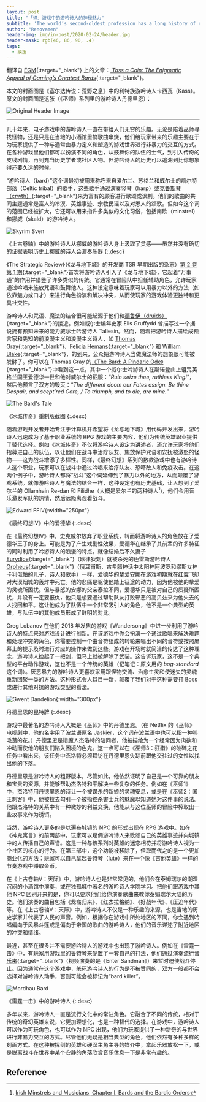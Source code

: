 ```yaml
---
layout: post
title: "「译」游戏中的游吟诗人的神秘魅力"
subtitle: 'The world’s second-oldest profession has a long history of nonviolence in video games'
author: "Renovamen"
header-img: img/in-post/2020-02-24/header.jpg
header-mask: rgb(46, 86, 90, .4)
tags:
  - 摸鱼
---
```


翻译自 [EGM](https://egmnow.com/){:target="_blank"} 上的文章：[<i class="fas fa-link"></i> *Toss a Coin: The Enigmatic Appeal of Gaming’s Greatest Bards*](https://egmnow.com/toss-a-coin-the-enigmatic-appeal-of-video-games-greatest-bards/){:target="_blank"}。

本文的封面图是《塞尔达传说：荒野之息》中的利特族游吟诗人卡西瓦（Kass）。原文的封面图是这张（《巫师》系列里的游吟诗人丹德里恩）：

![Original Header Image](/img/in-post/2020-02-24/the-witcher-dandelion-header.jpg)

---

几十年来，电子游戏中的游吟诗人一直在带给人们无穷的乐趣。无论是陪着巫师寻找怪物，还是只是在当地的小酒馆里搞歌曲串烧，他们给玩家带来的乐趣主要在于为玩家提供了一种与通常由暴力定义和塑造的游戏世界进行非暴力的交互的方式。在各种游戏里他们都可以扮演不同的角色，从鼓舞你的队伍的士气，到引入传奇的支线剧情，再到充当历史学者或社区人物。但游吟诗人的历史可以追溯到比你想象得还要久远的时候。

“游吟诗人（bard）”这个词最初被用来称呼来自爱尔兰、苏格兰和威尔士的凯尔特部落（Celtic tribal）的歌手，这些歌手通过演奏竖琴（harp）或[克鲁斯琴（crwth）](https://en.wikipedia.org/wiki/Crwth){:target="_blank"}来为富有的顾客进行歌颂或讽刺。他们的歌曲的共同主题通常是富人的冷漠、英雄事迹、宗教民谣以及对恩人的颂歌。但如今这个词的范围已经被扩大，它还可以用来指许多类似的文化习俗，包括南欧（minstrel）和挪威（skald）的游吟诗人。

![Skyrim Sven](/img/in-post/2020-02-24/skyrim-sven.jpg)

《上古卷轴》中的游吟诗人从挪威的游吟诗人身上汲取了灵感——虽然并没有确切的证据表明历史上挪威的诗人会演奏乐器
{:.desc}

《The Strategic Review》（《龙与地下城》的开发商 TSR 早期出版的杂志）[第 2 卷第 1 期](https://annarchive.com/files/Strv201.pdf){:target="_blank"}首次将游吟诗人引入了《龙与地下城》，它起着“万事通”的作用并借鉴了许多类似的传统。它通常在冒险队中担任辅助角色，允许玩家通过吟唱来施放咒语和鼓舞他人。这种设定意味着玩家可以用暴力以外的方法（如依靠魅力或口才）来进行角色扮演和解决冲突，从而使玩家的游戏体验更独特和更具社交性。

游吟诗人和咒语、魔法的结合很可能起源于他们和[德鲁伊（druids）](https://en.wikipedia.org/wiki/Druid){:target="_blank"}的接近。例如威尔士编年史家 Elis Gruffydd 曾描写过一个据说拥有预知未来的能力威尔士吟游诗人 Taliesin。然而，随着把游吟诗人描绘成预言家和先知的前浪漫主义和浪漫主义诗人，如 [Thomas Gray](https://en.wikipedia.org/wiki/Thomas_Gray){:target="_blank"}、[Felicia Hemans](https://en.wikipedia.org/wiki/Felicia_Hemans){:target="_blank"} 和 [William Blake](https://en.wikipedia.org/wiki/William_Blake){:target="_blank"}，的到来，公众把游吟诗人当做魔法师的想象很可能被发酵了。你可以在 Thomas Gray 的[《The Bard: A Pindaric Ode》](https://www.poetryfoundation.org/poems/44298/the-bard-a-pindaric-ode){:target="_blank"}中看到这一点，其中一个威尔士吟游诗人在斯诺登山上诅咒英格兰国王爱德华一世和他对威尔士的征服：“*Ruin seize thee, ruthless King!*”，然后他预言了双方的毁灭：“*The different doom our Fates assign. Be thine Despair, and scept’red Care, / To triumph, and to die, are mine.*”

![The Bard's Tale](/img/in-post/2020-02-24/the-bards-tale.jpg)

《冰城传奇》重制版截图
{:.desc}

随着游戏开发者开始专注于计算机并希望将《龙与地下城》用代码开发出来，游吟诗人迅速成为了基于职业系统的 RPG 游戏的主要内容，他们为传统英雄职业提供了替代选择。例如《冰城传奇》不仅将游吟诗人设定为讲述者，还允许玩家将他们招募进自己的队伍，以让他们在战斗中治疗队友、施放保护咒语和安抚被激怒的怪物——这为战斗增添了多样性。同样，《最终幻想》系列的数款游戏中也有游吟诗人这个职业，玩家可以在战斗中通过吟唱来治疗队友、恐吓敌人和免疫攻击。在这两个例子中，游吟诗人都将“战斗”这个词延伸到了暴力以外的地方，从而颠覆了游戏系统。就像游吟诗人与魔法的结合一样，这种设定也有历史基础，让人想到了爱尔兰的 Ollamhain Re-dan 和 Filidhe（大概是爱尔兰的两种诗人[^irish_bards])，他们会用音乐激发军队的热情，然后远距离观看战斗。

![Edward FFIV](/img/in-post/2020-02-24/edward-ffiv.jpg){:width="250px"}

《最终幻想IV》中的爱德华
{:.desc}

在《最终幻想IV》中，史克威尔放弃了职业系统，转而将游吟诗人的角色放在了爱德华王子的身上。可能是为了产生戏剧性效果，爱德华在继承了其前辈的许多特征的同时利用了吟游诗人的浪漫的特点。就像结婚后不久妻子 [Eurydice](https://en.wikipedia.org/wiki/Eurydice){:target="_blank"}（欧律狄刻）就被杀死的色雷斯游吟诗人 [Orpheus](https://en.wikipedia.org/wiki/Orpheus){:target="_blank"}（俄耳甫斯，古希腊神话中太阳神阿波罗和缪斯女神卡利俄帕的儿子，诗人和歌手）一样，爱德华的挚爱安娜在游戏初期就在红翼飞艇对大漠烟城的轰炸中死亡。他的悲痛是驱使他踏上征途的动力，因为他被他的挚爱的灵魂所困扰。但与暴怒的安娜的父亲泰拉不同，爱德华只是被对自己的质疑所困扰，并没有一定要报仇，他只是想要通过帮助队友打败邪恶的高贝兹来为他失去的人找回和平。这让他成为了队伍中一个非常吸引人的角色，他不是一个典型的英雄，与队伍中的其他成员形成了鲜明的对比。

Greg Lobanov 在他们 2018 年发售的游戏《Wandersong》中进一步利用了游吟诗人的特点来对游戏设计进行创新。在该游戏中你会扮演一个通过歌唱来解决难题和处理冲突的角色，你需要控制一个由音符组成的转轮来唱出不同的音符或按照屏幕上的提示及时进行对应的操作来做到这些。游戏在开场时就简洁的传达了这种理念，游吟诗人捡起了一把剑，但马上就被解除了武装。这告诉玩家，这不是一个典型的平台动作游戏，这也不是一个传统的英雄（记笔记：原文用的 *bog-standard* 这个词）。厌恶暴力的游吟诗人更喜欢采用跟怪物交流、治愈生灵和使迷失的灵魂重新团聚一类的方法。这种形式令人耳目一新，颠覆了我们对于这种需要打 Boss 或进行其他对抗的游戏类型的看法。

![Gwent Dandelion](/img/in-post/2020-02-24/gwent-dandelion.jpg){:width="300px"}

丹德里恩的昆特牌
{:.desc}


游戏中最著名的游吟诗人大概是《巫师》中的丹德里恩。（在 Netflix 的《巫师》电视剧中，他的名字用了波兰语原名 Jaskier，这个词在波兰语中也可以指一种叫毛茛的花。）丹德里恩是猎魔人杰洛特的陪同者，他被描绘为一个经常因为肉欲和冲动而使他的朋友们陷入困境的色鬼。这一点可以在《巫师3：狂猎》的破碎之花任务中看出来，该任务中杰洛特必须拜访在丹德里恩失踪前跟他交往过的女性以找出他的下落。

丹德里恩是游吟诗人的粗野版本，尽管如此，他依然证明了自己是一个可靠的朋友和宝贵的资源，并能够帮助杰洛特和平解决一些复杂的任务。例如在《巫师1》中，杰洛特用丹德里恩的诗让一个被谋杀的新娘的灵魂安息，或是在《巫师2：国王刺客》中，他被拉去勾引一个被指控杀害士兵的魅魔以知道她对这件事的说法。他跟杰洛特的关系中有一种微妙的利益交换，他能从与这位巫师的冒险中榨取出一些故事来作为诱饵。

当然，游吟诗人更多的是以遍布城镇的 NPC 的形式出现在 RPG 游戏中。如在《神鬼寓言》的前两部中，玩家可以雇佣游吟诗人来歌颂自己的英雄事迹并向城镇中的人传播自己的声誉。这是一种与该系列对英雄的迷恋相符并将游吟诗人视为一个社区的核心的行为。在第三部中，这个功能被移除了，但取而代之的是一个更加商业化的方法：玩家可以自己拿起鲁特琴（lute）来在一个像《吉他英雄》一样的节奏游戏中赚取金币。

在《上古卷轴V：天际》中，游吟诗人也是非常常见的，他们会在泰姆瑞尔的潮湿沉闷的小酒馆中演奏，或在独孤城中著名的游吟诗人学院学习。把他们跟游戏中其他 NPC 区别开来的是，你可以要求他们给你演奏歌曲来教你泰姆瑞尔大陆的历史。他们演奏的曲目包括《龙裔归来》、《红衣拉格纳》、《好战年代》、《压迫年代》等。在《上古卷轴V：天际》中，游吟诗人不仅是一种乐趣的来源，也是当地的历史学家并代表了人民的声音。例如，根据你在游戏中所处地区的不同，你会遇到吟唱偏向于风暴斗篷或是偏向于帝国的歌曲的游吟诗人，他们的音乐详述了附近地区的冲突和情绪。

最近，甚至在很多并不需要游吟诗人的游戏中也出现了游吟诗人。例如在《雷霆一击》中，有玩家用游戏里的鲁特琴来配置了一套自己的打法，他们通过[演奏流行音乐来](https://youtu.be/E_zzJiWJQ08){:target="_blank"}（视频演奏的是《Enter Sandman》）来暂时迫使战斗停止。因为通常在这个游戏中，杀死游吟诗人的行为是不被赞同的，双方一般都不会选择对游吟诗人动手，否则可能会被标记为“bard killer”。

![Mordhau Bard](/img/in-post/2020-02-24/mordhau-bard.jpg)

《雷霆一击》中的游吟诗人
{:.desc}

多年以来，游吟诗人一直是流行文化中的常驻角色。它融合了不同的传统，相对于传统的奇幻英雄来说，它更加理想化，也是一种替代的选择。在游戏中，游吟诗人可以作为可玩角色，也可以作为 NPC 出现，他们为玩家提供了一种新奇的与世界进行非暴力交互的方式。尽管他们无疑是相当典型的角色，他们依然有多种多样的刻画方式。在这种被挥剑的英雄和硬汉主角主导的媒介中，拿起乐器放松一下，或是脱离战斗在世界中某个安静的角落欣赏音乐休息一下是非常有趣的。


## Reference

[^irish_bards]: [Irish Minstrels and Musicians, Chapter I, Bards and the Bardic Orders](http://billhaneman.ie/IMM/IMM-I.html)